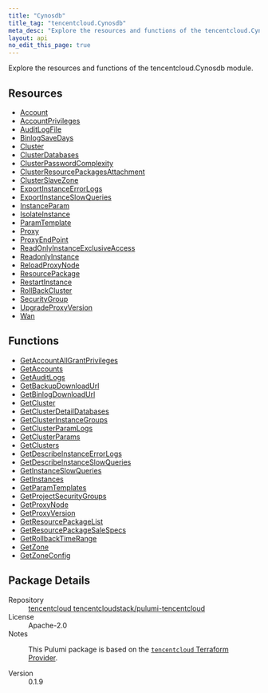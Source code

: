 ```yaml
---
title: "Cynosdb"
title_tag: "tencentcloud.Cynosdb"
meta_desc: "Explore the resources and functions of the tencentcloud.Cynosdb module."
layout: api
no_edit_this_page: true
---
```


<!-- WARNING: this file was generated by Pulumi Docs Generator. -->
<!-- Do not edit by hand unless you're certain you know what you are doing! -->

Explore the resources and functions of the tencentcloud.Cynosdb module.

<h2 id="resources">Resources</h2>
<ul class="api">
    <li><a href="account/" title="Account"><span class="api-symbol api-symbol--resource"></span>Account</a></li>
    <li><a href="accountprivileges/" title="AccountPrivileges"><span class="api-symbol api-symbol--resource"></span>AccountPrivileges</a></li>
    <li><a href="auditlogfile/" title="AuditLogFile"><span class="api-symbol api-symbol--resource"></span>AuditLogFile</a></li>
    <li><a href="binlogsavedays/" title="BinlogSaveDays"><span class="api-symbol api-symbol--resource"></span>BinlogSaveDays</a></li>
    <li><a href="cluster/" title="Cluster"><span class="api-symbol api-symbol--resource"></span>Cluster</a></li>
    <li><a href="clusterdatabases/" title="ClusterDatabases"><span class="api-symbol api-symbol--resource"></span>ClusterDatabases</a></li>
    <li><a href="clusterpasswordcomplexity/" title="ClusterPasswordComplexity"><span class="api-symbol api-symbol--resource"></span>ClusterPasswordComplexity</a></li>
    <li><a href="clusterresourcepackagesattachment/" title="ClusterResourcePackagesAttachment"><span class="api-symbol api-symbol--resource"></span>ClusterResourcePackagesAttachment</a></li>
    <li><a href="clusterslavezone/" title="ClusterSlaveZone"><span class="api-symbol api-symbol--resource"></span>ClusterSlaveZone</a></li>
    <li><a href="exportinstanceerrorlogs/" title="ExportInstanceErrorLogs"><span class="api-symbol api-symbol--resource"></span>ExportInstanceErrorLogs</a></li>
    <li><a href="exportinstanceslowqueries/" title="ExportInstanceSlowQueries"><span class="api-symbol api-symbol--resource"></span>ExportInstanceSlowQueries</a></li>
    <li><a href="instanceparam/" title="InstanceParam"><span class="api-symbol api-symbol--resource"></span>InstanceParam</a></li>
    <li><a href="isolateinstance/" title="IsolateInstance"><span class="api-symbol api-symbol--resource"></span>IsolateInstance</a></li>
    <li><a href="paramtemplate/" title="ParamTemplate"><span class="api-symbol api-symbol--resource"></span>ParamTemplate</a></li>
    <li><a href="proxy/" title="Proxy"><span class="api-symbol api-symbol--resource"></span>Proxy</a></li>
    <li><a href="proxyendpoint/" title="ProxyEndPoint"><span class="api-symbol api-symbol--resource"></span>ProxyEndPoint</a></li>
    <li><a href="readonlyinstanceexclusiveaccess/" title="ReadOnlyInstanceExclusiveAccess"><span class="api-symbol api-symbol--resource"></span>ReadOnlyInstanceExclusiveAccess</a></li>
    <li><a href="readonlyinstance/" title="ReadonlyInstance"><span class="api-symbol api-symbol--resource"></span>ReadonlyInstance</a></li>
    <li><a href="reloadproxynode/" title="ReloadProxyNode"><span class="api-symbol api-symbol--resource"></span>ReloadProxyNode</a></li>
    <li><a href="resourcepackage/" title="ResourcePackage"><span class="api-symbol api-symbol--resource"></span>ResourcePackage</a></li>
    <li><a href="restartinstance/" title="RestartInstance"><span class="api-symbol api-symbol--resource"></span>RestartInstance</a></li>
    <li><a href="rollbackcluster/" title="RollBackCluster"><span class="api-symbol api-symbol--resource"></span>RollBackCluster</a></li>
    <li><a href="securitygroup/" title="SecurityGroup"><span class="api-symbol api-symbol--resource"></span>SecurityGroup</a></li>
    <li><a href="upgradeproxyversion/" title="UpgradeProxyVersion"><span class="api-symbol api-symbol--resource"></span>UpgradeProxyVersion</a></li>
    <li><a href="wan/" title="Wan"><span class="api-symbol api-symbol--resource"></span>Wan</a></li>
</ul>

<h2 id="functions">Functions</h2>
<ul class="api">
    <li><a href="getaccountallgrantprivileges/" title="GetAccountAllGrantPrivileges"><span class="api-symbol api-symbol--function"></span>GetAccountAllGrantPrivileges</a></li>
    <li><a href="getaccounts/" title="GetAccounts"><span class="api-symbol api-symbol--function"></span>GetAccounts</a></li>
    <li><a href="getauditlogs/" title="GetAuditLogs"><span class="api-symbol api-symbol--function"></span>GetAuditLogs</a></li>
    <li><a href="getbackupdownloadurl/" title="GetBackupDownloadUrl"><span class="api-symbol api-symbol--function"></span>GetBackupDownloadUrl</a></li>
    <li><a href="getbinlogdownloadurl/" title="GetBinlogDownloadUrl"><span class="api-symbol api-symbol--function"></span>GetBinlogDownloadUrl</a></li>
    <li><a href="getcluster/" title="GetCluster"><span class="api-symbol api-symbol--function"></span>GetCluster</a></li>
    <li><a href="getclusterdetaildatabases/" title="GetClusterDetailDatabases"><span class="api-symbol api-symbol--function"></span>GetClusterDetailDatabases</a></li>
    <li><a href="getclusterinstancegroups/" title="GetClusterInstanceGroups"><span class="api-symbol api-symbol--function"></span>GetClusterInstanceGroups</a></li>
    <li><a href="getclusterparamlogs/" title="GetClusterParamLogs"><span class="api-symbol api-symbol--function"></span>GetClusterParamLogs</a></li>
    <li><a href="getclusterparams/" title="GetClusterParams"><span class="api-symbol api-symbol--function"></span>GetClusterParams</a></li>
    <li><a href="getclusters/" title="GetClusters"><span class="api-symbol api-symbol--function"></span>GetClusters</a></li>
    <li><a href="getdescribeinstanceerrorlogs/" title="GetDescribeInstanceErrorLogs"><span class="api-symbol api-symbol--function"></span>GetDescribeInstanceErrorLogs</a></li>
    <li><a href="getdescribeinstanceslowqueries/" title="GetDescribeInstanceSlowQueries"><span class="api-symbol api-symbol--function"></span>GetDescribeInstanceSlowQueries</a></li>
    <li><a href="getinstanceslowqueries/" title="GetInstanceSlowQueries"><span class="api-symbol api-symbol--function"></span>GetInstanceSlowQueries</a></li>
    <li><a href="getinstances/" title="GetInstances"><span class="api-symbol api-symbol--function"></span>GetInstances</a></li>
    <li><a href="getparamtemplates/" title="GetParamTemplates"><span class="api-symbol api-symbol--function"></span>GetParamTemplates</a></li>
    <li><a href="getprojectsecuritygroups/" title="GetProjectSecurityGroups"><span class="api-symbol api-symbol--function"></span>GetProjectSecurityGroups</a></li>
    <li><a href="getproxynode/" title="GetProxyNode"><span class="api-symbol api-symbol--function"></span>GetProxyNode</a></li>
    <li><a href="getproxyversion/" title="GetProxyVersion"><span class="api-symbol api-symbol--function"></span>GetProxyVersion</a></li>
    <li><a href="getresourcepackagelist/" title="GetResourcePackageList"><span class="api-symbol api-symbol--function"></span>GetResourcePackageList</a></li>
    <li><a href="getresourcepackagesalespecs/" title="GetResourcePackageSaleSpecs"><span class="api-symbol api-symbol--function"></span>GetResourcePackageSaleSpecs</a></li>
    <li><a href="getrollbacktimerange/" title="GetRollbackTimeRange"><span class="api-symbol api-symbol--function"></span>GetRollbackTimeRange</a></li>
    <li><a href="getzone/" title="GetZone"><span class="api-symbol api-symbol--function"></span>GetZone</a></li>
    <li><a href="getzoneconfig/" title="GetZoneConfig"><span class="api-symbol api-symbol--function"></span>GetZoneConfig</a></li>
</ul>

<h2 id="package-details">Package Details</h2>
<dl class="package-details">
	<dt>Repository</dt>
	<dd><a href="https://github.com/tencentcloudstack/pulumi-tencentcloud">tencentcloud tencentcloudstack/pulumi-tencentcloud</a></dd>
	<dt>License</dt>
	<dd>Apache-2.0</dd>
	<dt>Notes</dt>
	<dd><p>This Pulumi package is based on the <a href="https://github.com/tencentcloudstack/terraform-provider-tencentcloud"><code>tencentcloud</code> Terraform Provider</a>.</p>
</dd>
	<dt>Version</dt>
	<dd>0.1.9</dd>
</dl>


